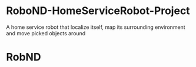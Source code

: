 # RoboND-HomeServiceRobot-Project
A home service robot that localize itself, map its surrounding environment and move picked objects around
# RobND
